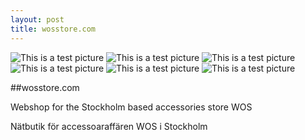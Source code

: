 ```yaml
---
layout: post
title: wosstore.com
---
```

![This is a test picture]({{site.url}}/images/wos1.png)
![This is a test picture]({{site.url}}/images/wos2.png)
![This is a test picture]({{site.url}}/images/wos3.png)
![This is a test picture]({{site.url}}/images/wos4.png)
![This is a test picture]({{site.url}}/images/wos5.png)
![This is a test picture]({{site.url}}/images/wos6.png)

##wosstore.com

Webshop for the Stockholm based accessories store WOS

Nätbutik för accessoaraffären WOS i Stockholm

